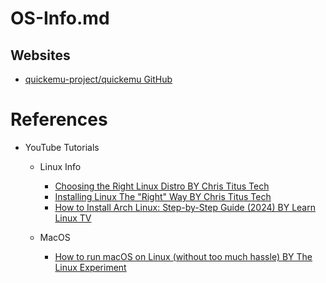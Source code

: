# OS-Info.md

## Websites

* [quickemu-project/quickemu GitHub](https://github.com/quickemu-project/quickemu)

# References

* YouTube Tutorials

  * Linux Info
    * [Choosing the Right Linux Distro BY Chris Titus Tech](https://www.youtube.com/watch?v=dL05DoJ0qsQ)
    * [Installing Linux The "Right" Way BY Chris Titus Tech](https://www.youtube.com/watch?v=CJ41KZ0fBMc)
    * [How to Install Arch Linux: Step-by-Step Guide (2024) BY Learn Linux TV](https://www.youtube.com/watch?v=FxeriGuJKTM)

  * MacOS
    * [How to run macOS on Linux (without too much hassle) BY The Linux Experiment](https://www.youtube.com/watch?v=Qa6y_CiyAMA)
